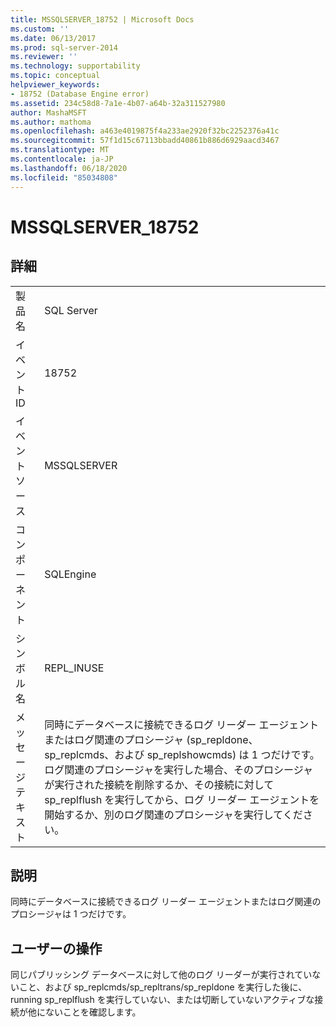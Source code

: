 ```yaml
---
title: MSSQLSERVER_18752 | Microsoft Docs
ms.custom: ''
ms.date: 06/13/2017
ms.prod: sql-server-2014
ms.reviewer: ''
ms.technology: supportability
ms.topic: conceptual
helpviewer_keywords:
- 18752 (Database Engine error)
ms.assetid: 234c58d8-7a1e-4b07-a64b-32a311527980
author: MashaMSFT
ms.author: mathoma
ms.openlocfilehash: a463e4019875f4a233ae2920f32bc2252376a41c
ms.sourcegitcommit: 57f1d15c67113bbadd40861b886d6929aacd3467
ms.translationtype: MT
ms.contentlocale: ja-JP
ms.lasthandoff: 06/18/2020
ms.locfileid: "85034808"
---
```

# <a name="mssqlserver_18752"></a>MSSQLSERVER_18752
    
## <a name="details"></a>詳細  
  
|||  
|-|-|  
|製品名|SQL Server|  
|イベント ID|18752|  
|イベント ソース|MSSQLSERVER|  
|コンポーネント|SQLEngine|  
|シンボル名|REPL_INUSE|  
|メッセージ テキスト|同時にデータベースに接続できるログ リーダー エージェントまたはログ関連のプロシージャ (sp_repldone、sp_replcmds、および sp_replshowcmds) は 1 つだけです。 ログ関連のプロシージャを実行した場合、そのプロシージャが実行された接続を削除するか、その接続に対して sp_replflush を実行してから、ログ リーダー エージェントを開始するか、別のログ関連のプロシージャを実行してください。|  
  
## <a name="explanation"></a>説明  
 同時にデータベースに接続できるログ リーダー エージェントまたはログ関連のプロシージャは 1 つだけです。  
  
## <a name="user-action"></a>ユーザーの操作  
 同じパブリッシング データベースに対して他のログ リーダーが実行されていないこと、および sp_replcmds/sp_repltrans/sp_repldone を実行した後に、running sp_replflush を実行していない、または切断していないアクティブな接続が他にないことを確認します。  
  
  
